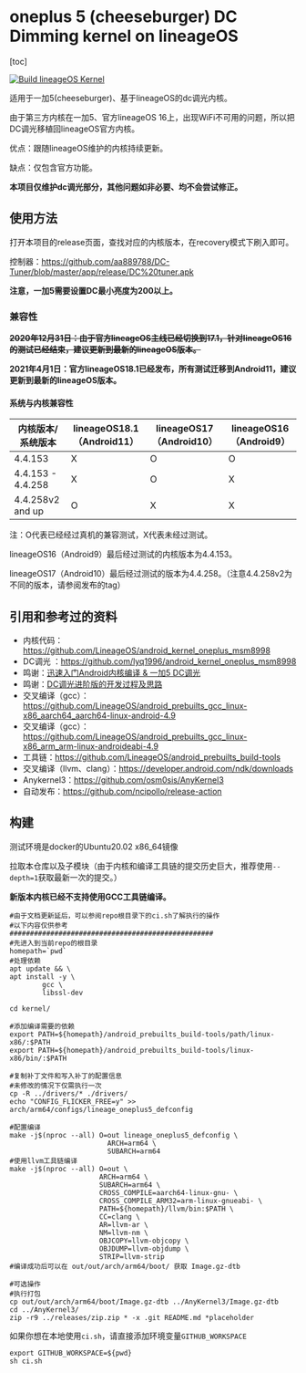 # oneplus 5 (cheeseburger) DC Dimming  kernel on lineageOS

[toc]

[![Build lineageOS Kernel](https://github.com/Seshiria/op5dc/actions/workflows/main.yml/badge.svg)](https://github.com/Seshiria/op5dc/actions/workflows/main.yml)

适用于一加5(cheeseburger)、基于lineageOS的dc调光内核。

由于第三方内核在一加5、官方lineageOS 16上，出现WiFi不可用的问题，所以把DC调光移植回lineageOS官方内核。

优点：跟随lineageOS维护的内核持续更新。

缺点：仅包含官方功能。

**本项目仅维护dc调光部分，其他问题如非必要、均不会尝试修正。**

## 使用方法

打开本项目的release页面，查找对应的内核版本，在recovery模式下刷入即可。

控制器：https://github.com/aa889788/DC-Tuner/blob/master/app/release/DC%20tuner.apk

**注意，一加5需要设置DC最小亮度为200以上。**

### 兼容性

~~**2020年12月31日：由于官方lineageOS主线已经切换到17.1，针对lineageOS16的测试已经结束，建议更新到最新的lineageOS版本。**~~ 

**2021年4月1日：官方lineageOS18.1已经发布，所有测试迁移到Android11，建议更新到最新的lineageOS版本。**

#### 系统与内核兼容性

| 内核版本/系统版本 | lineageOS18.1（Android11） | lineageOS17（Android10） | lineageOS16（Android9） |
| ----------------- | -------------------------- | ------------------------ | ----------------------- |
| 4.4.153           | X                          | O                        | O                       |
| 4.4.153 - 4.4.258 | X                          | O                        | X                       |
| 4.4.258v2 and up  | O                          | X                        | X                       |

注：O代表已经经过真机的兼容测试，X代表未经过测试。

lineageOS16（Android9）最后经过测试的内核版本为4.4.153。

lineageOS17（Android10）最后经过测试的版本为4.4.258。（注意4.4.258v2为不同的版本，请参阅发布的tag）

## 引用和参考过的资料

* 内核代码：https://github.com/LineageOS/android_kernel_oneplus_msm8998
* DC调光 ：https://github.com/lyq1996/android_kernel_oneplus_msm8998
* 鸣谢：[迅速入门Android内核编译 & 一加5 DC调光](https://makiras.org/archives/173?amp)
* 鸣谢：[DC调光进阶版的开发过程及思路](https://www.akr-developers.com/d/273)
* 交叉编译（gcc）：https://github.com/LineageOS/android_prebuilts_gcc_linux-x86_aarch64_aarch64-linux-android-4.9
* 交叉编译（gcc）：https://github.com/LineageOS/android_prebuilts_gcc_linux-x86_arm_arm-linux-androideabi-4.9
* 工具链：https://github.com/LineageOS/android_prebuilts_build-tools
* 交叉编译（llvm、clang）：https://developer.android.com/ndk/downloads
* Anykernel3：https://github.com/osm0sis/AnyKernel3
* 自动发布：https://github.com/ncipollo/release-action

## 构建

测试环境是docker的Ubuntu20.02 x86_64镜像

拉取本仓库以及子模块（由于内核和编译工具链的提交历史巨大，推荐使用``--depth=1``获取最新一次的提交。）

**新版本内核已经不支持使用GCC工具链编译。**

````shell
#由于文档更新延后，可以参阅repo根目录下的ci.sh了解执行的操作
#以下内容仅供参考
##################################################
#先进入到当前repo的根目录
homepath=`pwd`
#处理依赖
apt update && \
apt install -y \
        gcc \
        libssl-dev

cd kernel/

#添加编译需要的依赖
export PATH=${homepath}/android_prebuilts_build-tools/path/linux-x86/:$PATH
export PATH=${homepath}/android_prebuilts_build-tools/linux-x86/bin/:$PATH

#复制补丁文件和写入补丁的配置信息
#未修改的情况下仅需执行一次
cp -R ../drivers/* ./drivers/
echo "CONFIG_FLICKER_FREE=y" >> arch/arm64/configs/lineage_oneplus5_defconfig

#配置编译
make -j$(nproc --all) O=out lineage_oneplus5_defconfig \
                        ARCH=arm64 \
                        SUBARCH=arm64
#使用llvm工具链编译
make -j$(nproc --all) O=out \
                      ARCH=arm64 \
                      SUBARCH=arm64 \
                      CROSS_COMPILE=aarch64-linux-gnu- \
                      CROSS_COMPILE_ARM32=arm-linux-gnueabi- \
                      PATH=${homepath}/llvm/bin:$PATH \
                      CC=clang \
                      AR=llvm-ar \
                      NM=llvm-nm \
                      OBJCOPY=llvm-objcopy \
                      OBJDUMP=llvm-objdump \
                      STRIP=llvm-strip
#编译成功后可以在 out/out/arch/arm64/boot/ 获取 Image.gz-dtb

#可选操作
#执行打包
cp out/out/arch/arm64/boot/Image.gz-dtb ../AnyKernel3/Image.gz-dtb
cd ../AnyKernel3/
zip -r9 ../releases/zip.zip * -x .git README.md *placeholder

````

如果你想在本地使用``ci.sh``，请直接添加环境变量``GITHUB_WORKSPACE``

````
export GITHUB_WORKSPACE=${pwd}
sh ci.sh
````
